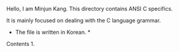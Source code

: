 Hello, I am Minjun Kang.
This directory contains ANSI C specifics.

It is mainly focused on dealing with the C language grammar.

* The file is written in Korean. *

Contents
1. 
